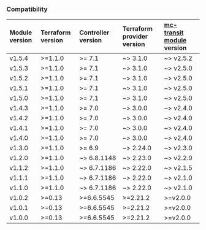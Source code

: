 ### Compatibility
Module version | Terraform version | Controller version | Terraform provider version | [mc-transit module](https://github.com/terraform-aviatrix-modules/terraform-aviatrix-mc-transit) version
:--- | :--- | :--- | :--- | :---
v1.5.4 | >=1.1.0 | >= 7.1 | ~> 3.1.0 | ~> v2.5.2
v1.5.3 | >=1.1.0 | >= 7.1 | ~> 3.1.0 | ~> v2.5.0
v1.5.2 | >=1.1.0 | >= 7.1 | ~> 3.1.0 | ~> v2.5.0
v1.5.1 | >=1.1.0 | >= 7.1 | ~> 3.1.0 | ~> v2.5.0
v1.5.0 | >=1.1.0 | >= 7.1 | ~> 3.1.0 | ~> v2.5.0
v1.4.3 | >=1.1.0 | >= 7.0 | ~> 3.0.0 | ~> v2.4.0
v1.4.2 | >=1.1.0 | >= 7.0 | ~> 3.0.0 | ~> v2.4.0
v1.4.1 | >=1.1.0 | >= 7.0 | ~> 3.0.0 | ~> v2.4.0
v1.4.0 | >=1.1.0 | >= 7.0 | ~> 3.0.0 | ~> v2.4.0
v1.3.0 | >=1.1.0 | >= 6.9 | ~> 2.24.0 | ~> v2.3.0
v1.2.0 | >=1.1.0 | ~> 6.8.1148 | ~> 2.23.0 | ~> v2.2.0
v1.1.2 | >=1.1.0 | ~> 6.7.1186 | ~> 2.22.0 | ~> v2.1.5
v1.1.1 | >=1.1.0 | ~> 6.7.1186 | ~> 2.22.0 | ~> v2.1.0
v1.1.0 | >=1.1.0 | ~> 6.7.1186 | ~> 2.22.0 | ~> v2.1.0
v1.0.2 | >=0.13 | >=6.6.5545 | >=2.21.2 | >=v2.0.0
v1.0.1 | >=0.13 | >=6.6.5545 | >=2.21.2 | >=v2.0.0
v1.0.0 | >=0.13 | >=6.6.5545 | >=2.21.2 | >=v2.0.0